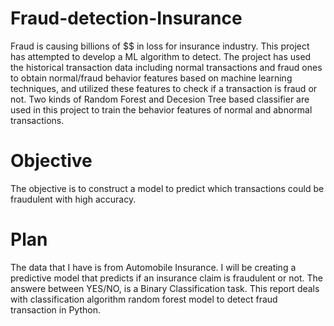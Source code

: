 # Fraud-detection-Insurance
Fraud is causing billions of $$ in loss for insurance industry. This project has attempted to develop a ML algorithm to detect. 
The project has used the historical transaction data including normal transactions and fraud ones to obtain normal/fraud behavior features 
based on machine learning techniques, and utilized these features to check if a transaction is fraud or not. Two kinds of Random Forest 
and Decesion Tree based classifier are used in this project to train the behavior features of normal and abnormal transactions.
# Objective
The objective is to construct a model to predict which transactions could be fraudulent with high accuracy.
# Plan
The data that I have is from Automobile Insurance. I will be creating a predictive model that predicts if an insurance claim is 
fraudulent or not. The answere between YES/NO, is a Binary Classification task. This report deals with classification algorithm random 
forest model to detect fraud transaction in Python.
